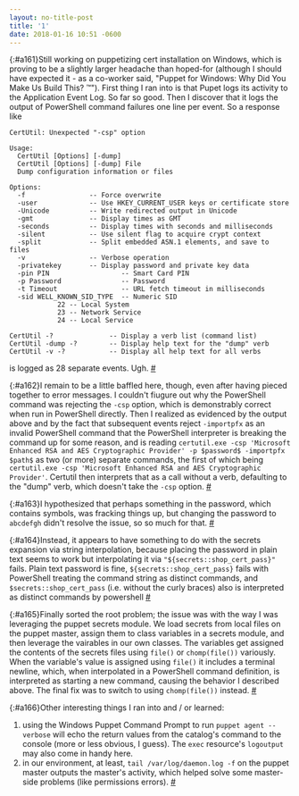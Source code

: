 ```yaml
---
layout: no-title-post
title: '1'
date: 2018-01-16 10:51 -0600
---
```

[](){:#a161}Still working on puppetizing cert installation on Windows, which is proving to be a slightly larger headache than hoped-for (although I should have expected it - as a co-worker said, "Puppet for Windows: Why Did You Make Us Build This? :tm:"). First thing I ran into is that Pupet logs its activity to the Application Event Log. So far so good. Then I discover that it logs the output of PowerShell command failures one line per event. So a response like 
```
CertUtil: Unexpected "-csp" option

Usage:
  CertUtil [Options] [-dump]
  CertUtil [Options] [-dump] File
  Dump configuration information or files

Options:
  -f                -- Force overwrite
  -user             -- Use HKEY_CURRENT_USER keys or certificate store
  -Unicode          -- Write redirected output in Unicode
  -gmt              -- Display times as GMT
  -seconds          -- Display times with seconds and milliseconds
  -silent           -- Use silent flag to acquire crypt context
  -split            -- Split embedded ASN.1 elements, and save to files
  -v                -- Verbose operation
  -privatekey       -- Display password and private key data
  -pin PIN                  -- Smart Card PIN
  -p Password               -- Password
  -t Timeout                -- URL fetch timeout in milliseconds
  -sid WELL_KNOWN_SID_TYPE  -- Numeric SID
            22 -- Local System
            23 -- Network Service
            24 -- Local Service

CertUtil -?              -- Display a verb list (command list)
CertUtil -dump -?        -- Display help text for the "dump" verb
CertUtil -v -?           -- Display all help text for all verbs
``` 
is logged as 28 separate events. Ugh. [#](#a161)

[](){:#a162}I remain to be a little baffled here, though, even after having pieced together to error messages. I couldn't fiugure out why the PowerShell command was rejecting the `-csp` option, which is demonstrably correct when run in PowerShell directly. Then I realized as evidenced by the output above and by the fact that subsequent events reject `-importpfx` as an invalid PowerShell command that the PowerShell interpreter is breaking the command up for some reason, and is reading `certutil.exe -csp 'Microsoft Enhanced RSA and AES Cryptographic Provider' -p $password$ -importpfx $path$` as two (or more) separate commands, the first of which being `certutil.exe -csp 'Microsoft Enhanced RSA and AES Cryptographic Provider'`. Certutil then interprets that as a call without a verb, defaulting to the "dump" verb, which doesn't take the `-csp` option. [#](#a162)

[](){:#a163}I hypothesized that perhaps something in the password, which contains symbols, was fracking things up, but changing the password to `abcdefgh` didn't resolve the issue, so so much for that. [#](#a163)

[](){:#a164}Instead, it appears to have something to do with the secrets expansion via string interpolation, because placing the password in plain text seems to work but interpolating it via `"${secrets::shop_cert_pass}"` fails. Plain text password is fine, `${secrets::shop_cert_pass}` fails with PowerShell treating the command string as distinct commands, and `$secrets::shop_cert_pass` (i.e. without the curly braces) also is interpreted as distinct commands by powershell [#](#a164)

[](){:#a165}Finally sorted the root problem; the issue was with the way I was leveraging the puppet secrets module. We load secrets from local files on the puppet master, assign them to class variables in a secrets module, and then leverage the vairables in our own classes. The variables get assigned the contents of the secrets files using `file()` or `chomp(file())` variously. When the variable's value is assigned using `file()` it includes a terminal newline, which, when interpolated in a PowerShell command definition, is interpreted as starting a new command, causing the behavior I described above. The final fix was to switch to using `chomp(file())` instead. [#](#a165)

[](){:#a166}Other interesting things I ran into and / or learned: 
1. using the Windows Puppet Command Prompt to run `puppet agent --verbose` will echo the return values from the catalog's command to the console (more or less obvious, I guess). The `exec` resource's `logoutput` may also come in handy here.
1. in our environment, at least, `tail /var/log/daemon.log -f` on the puppet master outputs the master's activity, which helped solve some master-side problems (like permissions errors). [#](#a166)
